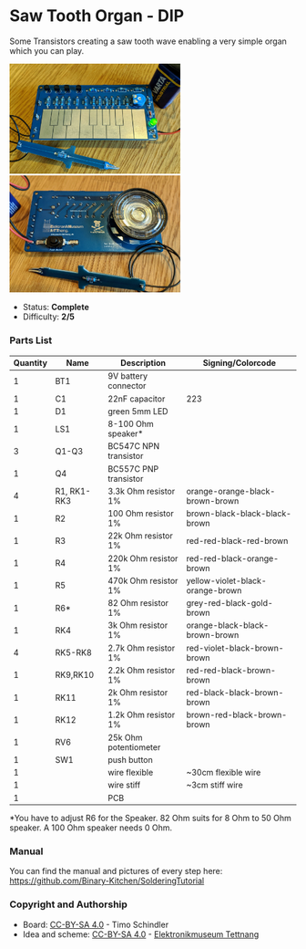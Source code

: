 # Saw Tooth Organ - DIP

Some Transistors creating a saw tooth wave enabling a very simple organ which you can play.

<img src="manual/images/PXL_20201205_114313310.jpg" width=300px alt="Saw Tooth Organ"> <img src="manual/images/PXL_20201205_114338054.jpg" width=300px alt="Saw Tooth Organ">

- Status: **Complete**
- Difficulty: **2/5**

### Parts List

| Quantity | Name        | Description           | Signing/Colorcode                |
| -------- | ----------- | --------------------- | -------------------------------- |
| 1        | BT1         | 9V battery connector  |                                  |
| 1        | C1          | 22nF capacitor        | 223                              |
| 1        | D1          | green 5mm LED         |                                  |
| 1        | LS1         | 8-100 Ohm speaker*    |                                  |
| 3        | Q1-Q3       | BC547C NPN transistor |                                  |
| 1        | Q4          | BC557C PNP transistor |                                  |
| 4        | R1, RK1-RK3 | 3.3k Ohm resistor 1%  | orange-orange-black-brown-brown  |
| 1        | R2          | 100 Ohm resistor 1%   | brown-black-black-black-brown    |
| 1        | R3          | 22k Ohm resistor 1%   | red-red-black-red-brown          |
| 1        | R4          | 220k Ohm resistor 1%  | red-red-black-orange-brown       |
| 1        | R5          | 470k Ohm resistor 1%  | yellow-violet-black-orange-brown |
| 1        | R6\*         | 82 Ohm resistor 1%   | grey-red-black-gold-brown        |
| 1        | RK4         | 3k Ohm resistor 1%    | orange-black-black-brown-brown   |
| 4        | RK5-RK8     | 2.7k Ohm resistor 1%  | red-violet-black-brown-brown     |
| 1        | RK9,RK10    | 2.2k Ohm resistor 1%  | red-red-black-brown-brown        |
| 1        | RK11        | 2k Ohm resistor 1%    | red-black-black-brown-brown      |
| 1        | RK12        | 1.2k Ohm resistor 1%  | brown-red-black-brown-brown      |
| 1        | RV6         | 25k Ohm potentiometer |                                  |
| 1        | SW1         | push button           |                                  |
| 1        |             | wire flexible         | ~30cm flexible wire              |
| 1        |             | wire stiff            | ~3cm stiff wire                  |
| 1        |             | PCB                   |                                  |

\*You have to adjust R6 for the Speaker. 82 Ohm suits for 8 Ohm to 50 Ohm speaker. A 100 Ohm speaker needs 0 Ohm.

### Manual
You can find the manual and pictures of every step here: https://github.com/Binary-Kitchen/SolderingTutorial

### Copyright and Authorship

- Board: [CC-BY-SA 4.0](https://creativecommons.org/licenses/by-sa/4.0/) - Timo Schindler
- Idea and scheme: [CC-BY-SA 4.0](https://creativecommons.org/licenses/by-sa/4.0/) - [Elektronikmuseum Tettnang](http://www.emuseum-tettnang.de/)
